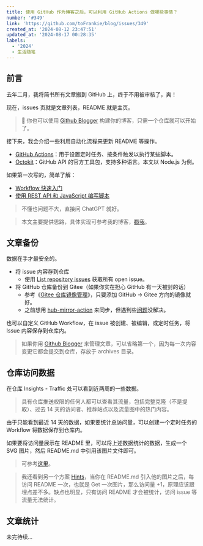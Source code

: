 ```yaml
---
title: 使用 GitHub 作为博客之后，可以利用 GitHub Actions 做哪些事情？
number: '#349'
link: 'https://github.com/toFrankie/blog/issues/349'
created_at: '2024-08-12 23:47:51'
updated_at: '2024-08-17 00:28:35'
labels:
  - '2024'
  - 生活随笔
---
```

## 前言

去年二月，我将简书所有文章搬到 GitHub 上，终于不用被审核了，爽！

现在，issues 页就是文章列表，README 就是主页。

> 📢 你也可以使用 [Github Blogger](https://github.com/toFrankie/github-blogger) 构建你的博客，只需一个仓库就可以开始了。

接下来，我会介绍一些利用自动化流程来更新 README 等操作。

- [GitHub Actions](https://docs.github.com/zh/actions)：用于设置定时任务、按条件触发以执行某些脚本。
- [Octokit](https://github.com/octokit)：GitHub API 的官方工具包，支持多种语言。本文以 Node.js 为例。

如果第一次写的，简单了解：

- [Workflow 快速入门](https://docs.github.com/zh/actions/writing-workflows/quickstart)
- [使用 REST API 和 JavaScript 编写脚本](https://docs.github.com/zh/rest/guides/scripting-with-the-rest-api-and-javascript?apiVersion=2022-11-28)

> 不懂也问题不大，直接问 ChatGPT 就好。

> 本文主要提供思路，具体实现可参考我的博客，[戳我](https://github.com/toFrankie/blog)。

## 文章备份

数据在手才最安全的。

- 将 issue 内容存到仓库
    - 使用 [List repository issues](https://docs.github.com/zh/rest/issues/issues?apiVersion=2022-11-28#list-repository-issues) 获取所有 open issue。
- 将 GitHub 仓库备份到 Gitee（如果你实在担心 GitHub 有一天被封的话）
    - 参考《[Gitee 仓库镜像管理](https://gitee.com/help/articles/4336#article-header3)》，只要添加 GitHub → Gitee 方向的镜像就好。
    - 之前想用 [hub-mirror-action](https://github.com/Yikun/hub-mirror-action) 来同步，但遇到些[问题](https://github.com/Yikun/hub-mirror-action/issues/188)没解决。

也可以自定义 GitHub Workflow，在 issue 被创建、被编辑，或定时任务，将 Issue 内容保存到仓库内。

> 如果你用 [Github Blogger](https://github.com/toFrankie/github-blogger) 来管理文章，可以省略第一个，因为每一次内容变更它都会提交到仓库，存放于 archives 目录。

## 仓库访问数据

在仓库 Insights - Traffic 处可以看到近两周的一些数据。

> 具有仓库推送权限的任何人都可以查看其流量，包括完整克隆（不是提取）、过去 14 天的访问者、推荐站点以及流量图中的热门内容。

由于只能看到最近 14 天的数据，如果要统计总访问量，可以创建一个定时任务的 Workflow 将数据保存到仓库内。

如果要将访问量展示在 README 里，可以将上述数据统计的数据，生成一个 SVG 图片，然后 README.md 中引用该图片文件即可。

> 可参考[这里](https://github.com/toFrankie/blog/tree/main/scripts)。

> 我还看到另一个方案 [Hints](https://github.com/88250/hits)，当你在 README.md 引入他的图片之后，每访问 README 一次，也就是 Get 一次图片，那么访问量 +1，原理应该跟埋点差不多。缺点也明显，只有访问 README 才会被统计，访问 issue 等流量无法统计。

## 文章统计



未完待续...
